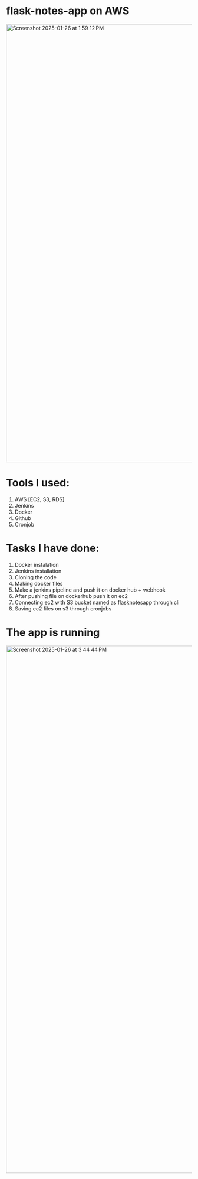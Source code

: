 # flask-notes-app on AWS

<img width="1186" alt="Screenshot 2025-01-26 at 1 59 12 PM" src="https://github.com/user-attachments/assets/384708fe-01dc-439e-9294-58b15a9e1ccf" />


# Tools I used:
1. AWS [EC2, S3, RDS]
2. Jenkins
3. Docker
4. Github
5. Cronjob

# Tasks I have done:
1. Docker instalation
2. Jenkins installation
3. Cloning the code
4. Making docker files
5. Make a jenkins pipeline and push it on docker hub + webhook 
6. After pushing file on dockerhub push it on ec2
7. Connecting ec2 with S3 bucket named as flasknotesapp through cli
8. Saving ec2 files on s3 through cronjobs

# The app is running

<img width="1428" alt="Screenshot 2025-01-26 at 3 44 44 PM" src="https://github.com/user-attachments/assets/2171736b-b78e-4764-b832-0c1f10ec4554" />

